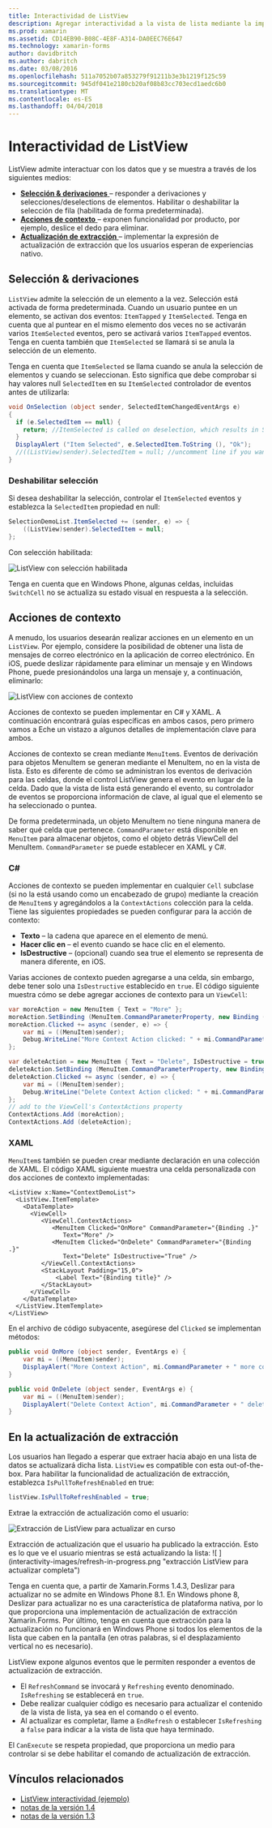 ```yaml
---
title: Interactividad de ListView
description: Agregar interactividad a la vista de lista mediante la implementación de las selecciones, deslice el dedo para eliminar y actualización de extracción.
ms.prod: xamarin
ms.assetid: CD14EB90-B08C-4E8F-A314-DA0EEC76E647
ms.technology: xamarin-forms
author: davidbritch
ms.author: dabritch
ms.date: 03/08/2016
ms.openlocfilehash: 511a7052b07a853279f91211b3e3b1219f125c59
ms.sourcegitcommit: 945df041e2180cb20af08b83cc703ecd1aedc6b0
ms.translationtype: MT
ms.contentlocale: es-ES
ms.lasthandoff: 04/04/2018
---
```

# <a name="listview-interactivity"></a>Interactividad de ListView

ListView admite interactuar con los datos que y se muestra a través de los siguientes medios:

- [**Selección & derivaciones** ](#selectiontaps) &ndash; responder a derivaciones y selecciones/deselections de elementos. Habilitar o deshabilitar la selección de fila (habilitada de forma predeterminada).
- [**Acciones de contexto** ](#Context_Actions) &ndash; exponen funcionalidad por producto, por ejemplo, deslice el dedo para eliminar.
- [**Actualización de extracción** ](#Pull_to_Refresh) &ndash; implementar la expresión de actualización de extracción que los usuarios esperan de experiencias nativo.

<a name="selectiontaps" />

## <a name="selection--taps"></a>Selección & derivaciones
`ListView` admite la selección de un elemento a la vez. Selección está activada de forma predeterminada. Cuando un usuario puntee en un elemento, se activan dos eventos: `ItemTapped` y `ItemSelected`. Tenga en cuenta que al puntear en el mismo elemento dos veces no se activarán varios `ItemSelected` eventos, pero se activará varios `ItemTapped` eventos. Tenga en cuenta también que `ItemSelected` se llamará si se anula la selección de un elemento.

Tenga en cuenta que `ItemSelected` se llama cuando se anula la selección de elementos y cuando se seleccionan. Esto significa que debe comprobar si hay valores null `SelectedItem` en su `ItemSelected` controlador de eventos antes de utilizarla:

```csharp
void OnSelection (object sender, SelectedItemChangedEventArgs e)
{
  if (e.SelectedItem == null) {
    return; //ItemSelected is called on deselection, which results in SelectedItem being set to null
  }
  DisplayAlert ("Item Selected", e.SelectedItem.ToString (), "Ok");
  //((ListView)sender).SelectedItem = null; //uncomment line if you want to disable the visual selection state.
}
```

### <a name="disabling-selection"></a>Deshabilitar selección

Si desea deshabilitar la selección, controlar el `ItemSelected` eventos y establezca la `SelectedItem` propiedad en null:

```csharp
SelectionDemoList.ItemSelected += (sender, e) => {
    ((ListView)sender).SelectedItem = null;
};
```

Con selección habilitada:

![](interactivity-images/selection-default.png "ListView con selección habilitada")

Tenga en cuenta que en Windows Phone, algunas celdas, incluidas `SwitchCell` no se actualiza su estado visual en respuesta a la selección.

<a name="Context_Actions" />

## <a name="context-actions"></a>Acciones de contexto
A menudo, los usuarios desearán realizar acciones en un elemento en un `ListView`. Por ejemplo, considere la posibilidad de obtener una lista de mensajes de correo electrónico en la aplicación de correo electrónico. En iOS, puede deslizar rápidamente para eliminar un mensaje y en Windows Phone, puede presionándolos una larga un mensaje y, a continuación, eliminarlo:

![](interactivity-images/context-default.png "ListView con acciones de contexto")

Acciones de contexto se pueden implementar en C# y XAML. A continuación encontrará guías específicas en ambos casos, pero primero vamos a Eche un vistazo a algunos detalles de implementación clave para ambos.

Acciones de contexto se crean mediante `MenuItem`s. Eventos de derivación para objetos MenuItem se generan mediante el MenuItem, no en la vista de lista. Esto es diferente de cómo se administran los eventos de derivación para las celdas, donde el control ListView genera el evento en lugar de la celda. Dado que la vista de lista está generando el evento, su controlador de eventos se proporciona información de clave, al igual que el elemento se ha seleccionado o puntea.

De forma predeterminada, un objeto MenuItem no tiene ninguna manera de saber qué celda que pertenece. `CommandParameter` está disponible en `MenuItem` para almacenar objetos, como el objeto detrás ViewCell del MenuItem. `CommandParameter` se puede establecer en XAML y C#.

### <a name="c"></a>C#  

Acciones de contexto se pueden implementar en cualquier `Cell` subclase (si no la está usando como un encabezado de grupo) mediante la creación de `MenuItem`s y agregándolos a la `ContextActions` colección para la celda. Tiene las siguientes propiedades se pueden configurar para la acción de contexto:

* **Texto** &ndash; la cadena que aparece en el elemento de menú.
* **Hacer clic en** &ndash; el evento cuando se hace clic en el elemento.
* **IsDestructive** &ndash; (opcional) cuando sea true el elemento se representa de manera diferente, en iOS.

Varias acciones de contexto pueden agregarse a una celda, sin embargo, debe tener solo una `IsDestructive` establecido en `true`. El código siguiente muestra cómo se debe agregar acciones de contexto para un `ViewCell`:

```csharp
var moreAction = new MenuItem { Text = "More" };
moreAction.SetBinding (MenuItem.CommandParameterProperty, new Binding ("."));
moreAction.Clicked += async (sender, e) => {
    var mi = ((MenuItem)sender);
    Debug.WriteLine("More Context Action clicked: " + mi.CommandParameter);
};

var deleteAction = new MenuItem { Text = "Delete", IsDestructive = true }; // red background
deleteAction.SetBinding (MenuItem.CommandParameterProperty, new Binding ("."));
deleteAction.Clicked += async (sender, e) => {
    var mi = ((MenuItem)sender);
    Debug.WriteLine("Delete Context Action clicked: " + mi.CommandParameter);
};
// add to the ViewCell's ContextActions property
ContextActions.Add (moreAction);
ContextActions.Add (deleteAction);
```

### <a name="xaml"></a>XAML

`MenuItem`s también se pueden crear mediante declaración en una colección de XAML. El código XAML siguiente muestra una celda personalizada con dos acciones de contexto implementadas:

```xaml
<ListView x:Name="ContextDemoList">
  <ListView.ItemTemplate>
    <DataTemplate>
      <ViewCell>
         <ViewCell.ContextActions>
            <MenuItem Clicked="OnMore" CommandParameter="{Binding .}"
               Text="More" />
            <MenuItem Clicked="OnDelete" CommandParameter="{Binding .}"
               Text="Delete" IsDestructive="True" />
         </ViewCell.ContextActions>
         <StackLayout Padding="15,0">
             <Label Text="{Binding title}" />
         </StackLayout>
      </ViewCell>
    </DataTemplate>
  </ListView.ItemTemplate>
</ListView>
```

En el archivo de código subyacente, asegúrese del `Clicked` se implementan métodos:

```csharp
public void OnMore (object sender, EventArgs e) {
    var mi = ((MenuItem)sender);
    DisplayAlert("More Context Action", mi.CommandParameter + " more context action", "OK");
}

public void OnDelete (object sender, EventArgs e) {
    var mi = ((MenuItem)sender);
    DisplayAlert("Delete Context Action", mi.CommandParameter + " delete context action", "OK");
}
```

<a name="Pull_to_Refresh" />

## <a name="pull-to-refresh"></a>En la actualización de extracción
Los usuarios han llegado a esperar que extraer hacia abajo en una lista de datos se actualizará dicha lista. `ListView` es compatible con esta out-of-the-box. Para habilitar la funcionalidad de actualización de extracción, establezca `IsPullToRefreshEnabled` en true:

```csharp
listView.IsPullToRefreshEnabled = true;
```

Extrae la extracción de actualización como el usuario:

![](interactivity-images/refresh-start.png "Extracción de ListView para actualizar en curso")

Extracción de actualización que el usuario ha publicado la extracción. Esto es lo que ve el usuario mientras se está actualizando la lista: ![ ] (interactivity-images/refresh-in-progress.png "extracción ListView para actualizar completa")

Tenga en cuenta que, a partir de Xamarin.Forms 1.4.3, Deslizar para actualizar no se admite en Windows Phone 8.1. En Windows phone 8, Deslizar para actualizar no es una característica de plataforma nativa, por lo que proporciona una implementación de actualización de extracción Xamarin.Forms. Por último, tenga en cuenta que extracción para la actualización no funcionará en Windows Phone si todos los elementos de la lista que caben en la pantalla (en otras palabras, si el desplazamiento vertical no es necesario).

ListView expone algunos eventos que le permiten responder a eventos de actualización de extracción.

-  El `RefreshCommand` se invocará y `Refreshing` evento denominado. `IsRefreshing` se establecerá en `true`.
-  Debe realizar cualquier código es necesario para actualizar el contenido de la vista de lista, ya sea en el comando o el evento.
-  Al actualizar es completar, llame a `EndRefresh` o establecer `IsRefreshing` a `false` para indicar a la vista de lista que haya terminado.

El `CanExecute` se respeta propiedad, que proporciona un medio para controlar si se debe habilitar el comando de actualización de extracción.



## <a name="related-links"></a>Vínculos relacionados

- [ListView interactividad (ejemplo)](https://developer.xamarin.com/samples/xamarin-forms/UserInterface/ListView/interactivity)
- [notas de la versión 1.4](http://forums.xamarin.com/discussion/35451/xamarin-forms-1-4-0-released/)
- [notas de la versión 1.3](http://forums.xamarin.com/discussion/29934/xamarin-forms-1-3-0-released/)
